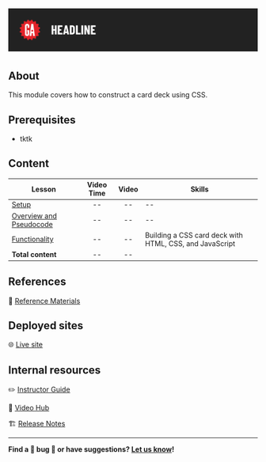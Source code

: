 # ![CSS Card Deck](./assets/tktk-hero.png)

## About

This module covers how to construct a card deck using CSS.

## Prerequisites

- tktk

## Content

| Lesson | Video Time | Video | Skills |
| ------ |:----------:|:-----:| ------ |
| [Setup](./setup/README.md) | -- | -- | -- |
| [Overview and Pseudocode](./overview-and-pseudocode/README.md) | -- | -- | -- |
| [Functionality](./functionality/README.md) | -- | -- | Building a CSS card deck with HTML, CSS, and JavaScript |
| **Total content**                                        | -- | -- |                     |

## References

📖 [Reference Materials](./references/README.md)

## Deployed sites

🌐 [Live site](https://flippin-awesome.surge.sh/)


## Internal resources

✏️ [Instructor Guide](./internal-resources/instructor-guide.md)

🎥 [Video Hub](./internal-resources/video-guide.md)

🏗️ [Release Notes](./internal-resources/release-notes.md)

---

**Find a 👾 bug 👾 or have suggestions? [Let us know](https://git.generalassemb.ly/modular-curriculum-all-courses/universal-resources-internal/blob/main/module-feedback.md)!**
